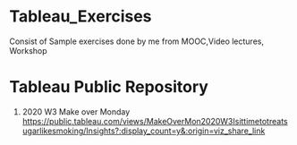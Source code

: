 # Tableau_Exercises
Consist of Sample exercises done by me from MOOC,Video lectures, Workshop


#  Tableau Public Repository
1. 2020 W3 Make over Monday
https://public.tableau.com/views/MakeOverMon2020W3Isittimetotreatsugarlikesmoking/Insights?:display_count=y&:origin=viz_share_link

